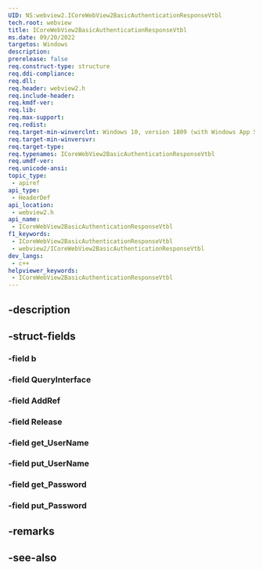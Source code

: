 ```yaml
---
UID: NS:webview2.ICoreWebView2BasicAuthenticationResponseVtbl
tech.root: webview
title: ICoreWebView2BasicAuthenticationResponseVtbl
ms.date: 09/20/2022
targetos: Windows
description: 
prerelease: false
req.construct-type: structure
req.ddi-compliance: 
req.dll: 
req.header: webview2.h
req.include-header: 
req.kmdf-ver: 
req.lib: 
req.max-support: 
req.redist: 
req.target-min-winverclnt: Windows 10, version 1809 (with Windows App SDK 1.1 or later)
req.target-min-winversvr: 
req.target-type: 
req.typenames: ICoreWebView2BasicAuthenticationResponseVtbl
req.umdf-ver: 
req.unicode-ansi: 
topic_type:
 - apiref
api_type:
 - HeaderDef
api_location:
 - webview2.h
api_name:
 - ICoreWebView2BasicAuthenticationResponseVtbl
f1_keywords:
 - ICoreWebView2BasicAuthenticationResponseVtbl
 - webview2/ICoreWebView2BasicAuthenticationResponseVtbl
dev_langs:
 - c++
helpviewer_keywords:
 - ICoreWebView2BasicAuthenticationResponseVtbl
---
```


## -description

## -struct-fields

### -field b

### -field QueryInterface

### -field AddRef

### -field Release

### -field get_UserName

### -field put_UserName

### -field get_Password

### -field put_Password

## -remarks

## -see-also

